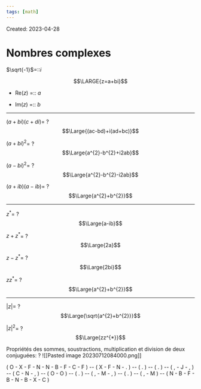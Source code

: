 ```yaml
---
tags: [math] 
---
```

Created: 2023-04-28

# Nombres complexes
$\sqrt{-1}$=::$i$
<!--SR:!2023-08-29,4,270-->

$$\LARGE{z=a+bi}$$
- Re($z$) =:: $a$
<!--SR:!2023-08-29,4,270-->
- Im($z$) =:: $b$
<!--SR:!2023-08-29,4,270-->

--- 
$(a+bi)(c+di)$=
?
$$\Large{(ac-bd)+i(ad+bc)}$$
<!--SR:!2023-08-29,4,270-->

$(a+bi)^{2}$=
?
$$\Large{a^{2}-b^{2}+i2ab}$$
<!--SR:!2023-08-29,4,270-->

$(a-bi)^{2}$=
?
$$\Large{a^{2}-b^{2}-i2ab}$$

$(a+ib)(a-ib)$=
?
$$\Large{a^{2}+b^{2}}$$
<!--SR:!2023-08-29,4,270-->

---

$z^{*}$=
?
$$\Large{a-ib}$$
<!--SR:!2023-08-29,4,270-->

$z+z^*$=
?
$$\Large{2a}$$
<!--SR:!2023-08-29,4,270-->

$z-z^{*}$=
?
$$\Large{2bi}$$

$zz^{*}$=
?
$$\Large{a^{2}+b^{2}}$$
<!--SR:!2023-08-29,4,270-->

---
$|z|$=
?
$$\Large{\sqrt{a^{2}+b^{2}}}$$
<!--SR:!2023-08-29,4,270-->

$|z|^{2}$=
?
$$\Large{zz^{*}}$$
<!--SR:!2023-08-29,4,270-->

Propriétés des sommes, soustractions, multiplication et division de deux conjuguées:
?
![[Pasted image 20230712084000.png]]
<!--SR:!2023-08-29,4,270-->



( O - X - F - N - N - B - F - C - F ) -- ( X - F - N - .  ) -- ( . ) -- ( . ) -- ( , - J - ,  ) -- ( C - N - , ) -- ( O - O ) -- ( . ) -- ( , - M - , ) -- ( . ) -- ( , - M ) -- ( N - B - F - B - N - B - X - C )